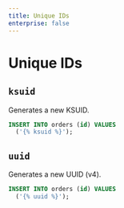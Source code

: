 ```yaml
---
title: Unique IDs
enterprise: false
---
```


# Unique IDs

## `ksuid`

Generates a new KSUID.

```sql
INSERT INTO orders (id) VALUES
  ('{% ksuid %}');

```

## `uuid`

Generates a new UUID (v4).

```sql
INSERT INTO orders (id) VALUES
  ('{% uuid %}');

```
